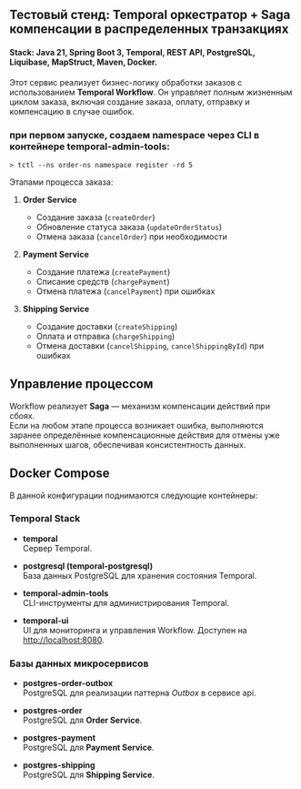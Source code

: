 ## Тестовый стенд: Temporal оркестратор + Saga компенсации в распределенных транзакциях

#### Stack: Java 21, Spring Boot 3, Temporal, REST API, PostgreSQL, Liquibase, MapStruct, Maven, Docker.

Этот сервис реализует бизнес-логику обработки заказов с использованием **Temporal Workflow**.
Он управляет полным жизненным циклом заказа, включая создание заказа, оплату, отправку и компенсацию в случае ошибок.

### при первом запуске, создаем namespace через CLI в контейнере temporal-admin-tools:
    > tctl --ns order-ns namespace register -rd 5

Этапами процесса заказа:

1. **Order Service**
    - Создание заказа (`createOrder`)
    - Обновление статуса заказа (`updateOrderStatus`)
    - Отмена заказа (`cancelOrder`) при необходимости

2. **Payment Service**
    - Создание платежа (`createPayment`)
    - Списание средств (`chargePayment`)
    - Отмена платежа (`cancelPayment`) при ошибках

3. **Shipping Service**
    - Создание доставки (`createShipping`)
    - Оплата и отправка (`chargeShipping`)
    - Отмена доставки (`cancelShipping`, `cancelShippingById`) при ошибках

## Управление процессом

Workflow реализует **Saga** — механизм компенсации действий при сбоях.  
Если на любом этапе процесса возникает ошибка, выполняются заранее определённые компенсационные действия для отмены уже выполненных шагов, обеспечивая консистентность данных.

## Docker Compose

В данной конфигурации поднимаются следующие контейнеры:

### Temporal Stack

- **temporal**  
  Сервер Temporal.

- **postgresql (temporal-postgresql)**  
  База данных PostgreSQL для хранения состояния Temporal.

- **temporal-admin-tools**  
  CLI-инструменты для администрирования Temporal.

- **temporal-ui**  
  UI для мониторинга и управления Workflow. Доступен на [http://localhost:8080](http://localhost:8080).

### Базы данных микросервисов

- **postgres-order-outbox**  
  PostgreSQL для реализации паттерна *Outbox* в сервисе api.

- **postgres-order**  
  PostgreSQL для **Order Service**.

- **postgres-payment**  
  PostgreSQL для **Payment Service**.

- **postgres-shipping**  
  PostgreSQL для **Shipping Service**.  
